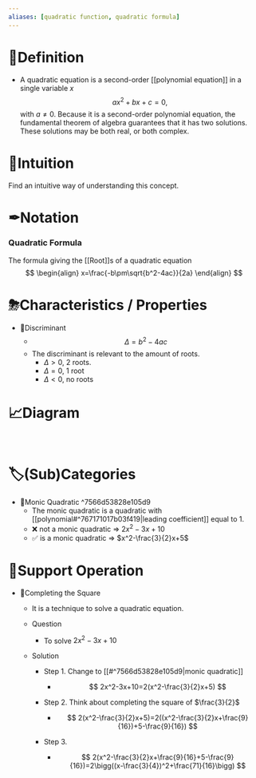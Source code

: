 ```yaml
---
aliases: [quadratic function, quadratic formula]
---
```


# 📝Definition
- A quadratic equation is a second-order [[polynomial equation]] in a single variable $x$
  $$
  ax^2+bx+c=0, 	
  $$
  with $a\neq0$. Because it is a second-order polynomial equation, the fundamental theorem of algebra guarantees that it has two solutions. These solutions may be both real, or both complex.

# 🧠Intuition
Find an intuitive way of understanding this concept.

# ✒Notation
### Quadratic Formula
The formula giving the [[Root]]s of a quadratic equation
$$
\begin{align}
x=\frac{-b\pm\sqrt{b^2-4ac}}{2a}
\end{align}
$$

# ⛈Characteristics / Properties
- 📌Discriminant
    - $$
      \Delta = b^2-4ac
      $$
    - The discriminant is relevant to the amount of roots.
        - $\Delta>0$, 2 roots.
        - $\Delta=0$, 1 root
        - $\Delta<0$, no roots
        
# 📈Diagram
![name](../assets/name.png)

# 🏷(Sub)Categories
- 📌Monic Quadratic ^7566d53828e105d9
    - The monic quadratic is a quadratic with [[polynomial#^767171017b03f419|leading coefficient]] equal to 1.
    - ❌ not a monic quadratic => $2x^2-3x+10$
    - ✅ is a monic quadratic => $x^2-\frac{3}{2}x+5$
    
# 💫Support Operation
- 📌Completing the Square
    - It is a technique to solve a quadratic equation.
    - Question
        - To solve $2x^2-3x+10$
        
    - Solution
        - Step 1. Change to [[#^7566d53828e105d9|monic quadratic]]
            - $$
              2x^2-3x+10=2(x^2-\frac{3}{2}x+5)
              $$
            
        - Step 2. Think about completing the square of $\frac{3}{2}$
            - $$
              2(x^2-\frac{3}{2}x+5)=2((x^2-\frac{3}{2}x+\frac{9}{16})+5-\frac{9}{16})
              $$
            
        - Step 3.
            - $$
              2(x^2-\frac{3}{2}x+\frac{9}{16}+5-\frac{9}{16})=2\bigg((x-\frac{3}{4})^2+\frac{71}{16}\bigg)
              $$
            